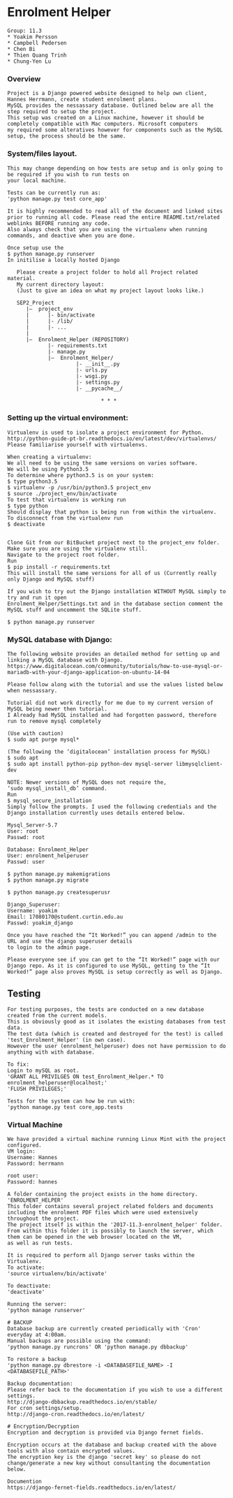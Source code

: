 # Enrolment Helper
    Group: 11.3
    * Yoakim Persson
    * Campbell Pedersen
    * Chen Bi
    * Thien Quang Trinh
    * Chung-Yen Lu

### Overview
    Project is a Django powered website designed to help own client, Hannes Herrmann, create student enrolment plans.
    MySQL provides the nessassary database. Outlined below are all the step required to setup the project. 
    This setup was created on a Linux machine, however it should be completely compatible with Mac computers. Microsoft computers
    my required some alteratives however for components such as the MySQL setup, the process should be the same.

### System/files layout. 
    This may change depending on how tests are setup and is only going to be required if you wish to run tests on
    your local machine.

    Tests can be currently run as:
    'python manage.py test core_app'

    It is highly recommended to read all of the document and linked sites prior to running all code. Please read the entire README.txt/related weblinks BEFORE running any code. 
    Also always check that you are using the virtualenv when running commands, and deactive when you are done.

    Once setup use the 
    $ python manage.py runserver
    In initilise a locally hosted Django 

       Please create a project folder to hold all Project related material.
       My current directory layout:
       (Just to give an idea on what my project layout looks like.)

       SEP2_Project
          |—  project_env
          |      |- bin/activate
          |      |- /lib/
          |      |- ...
          |
          |—  Enrolment_Helper (REPOSITORY)
                 |- requirements.txt
                 |- manage.py
                 |—  Enrolment_Helper/
                          |- __init__.py
                          |- urls.py
                          |- wsgi.py
                          |- settings.py
                          |- __pycache__/

                                  * * *


### Setting up the virtual environment:
    Virtualenv is used to isolate a project environment for Python.
    http://python-guide-pt-br.readthedocs.io/en/latest/dev/virtualenvs/
    Please familiarise yourself with virtualenvs. 

    When creating a virtualenv:
    We all need to be using the same versions on varies software.
    We will be using Python3.5
    To determine where python3.5 is on your system:
    $ type python3.5
    $ virtualenv -p /usr/bin/python3.5 project_env
    $ source ./project_env/bin/activate
    To test that virtualenv is working run
    $ type python
    Should display that python is being run from within the virtualenv.
    To disconnect from the virtualenv run
    $ deactivate


    Clone Git from our BitBucket project next to the project_env folder. 
    Make sure you are using the virtualenv still.
    Navigate to the project root folder.
    Run 
    $ pip install -r requirements.txt 
    This will install the same versions for all of us (Currently really only Django and MySQL stuff)

    If you wish to try out the Django installation WITHOUT MySQL simply to try and run it open
    Enrolment_Helper/Settings.txt and in the database section comment the MySQL stuff and uncomment the SQLite stuff.

    $ python manage.py runserver 

### MySQL database with Django:

    The following website provides an detailed method for setting up and linking a MySQL database with Django. 
    https://www.digitalocean.com/community/tutorials/how-to-use-mysql-or-mariadb-with-your-django-application-on-ubuntu-14-04
    
    Please follow along with the tutorial and use the values listed below when nessassary.

    Tutorial did not work directly for me due to my current version of MySQL being newer then tutorial.
    I Already had MySQL installed and had forgotten password, therefore run to remove mysql completely

    (Use with caution)
    $ sudo apt purge mysql*

    (The following the ‘digitalocean’ installation process for MySQL)
    $ sudo apt
    $ sudo apt install python-pip python-dev mysql-server libmysqlclient-dev

    NOTE: Newer versions of MySQL does not require the,
    ‘sudo mysql_install_db’ command.
    Run
    $ mysql_secure_installation
    Simply follow the prompts. I used the following credentials and the Django installation currently uses details entered below. 

    Mysql_Server-5.7
    User: root 
    Passwd: root 

    Database: Enrolment_Helper
    User: enrolment_helperuser
    Passwd: user

    $ python manage.py makemigrations
    $ python manage.py migrate

    $ python manage.py createsuperusr

    Django_Superuser:
    Username: yoakim
    Email: 17080170@student.curtin.edu.au
    Passwd: yoakim_django

    Once you have reached the “It Worked!” you can append /admin to the URL and use the django superuser details
    to login to the admin page.

    Please everyone see if you can get to the “It Worked!” page with our Django repo. As it is configured to use MySQL, getting to the “It Worked!” page also proves MySQL is setup correctly as well as Django.
 
## Testing
    For testing purposes, the tests are conducted on a new database created from the current models.
    This is obviously good as it isolates the existing databases from test data.
    The test data (which is created and destroyed for the test) is called 'test_Enrolment_Helper' (in own case).
    However the user (enrolment_helperuser) does not have permission to do anything with with database.

    To fix:
    Login to mySQL as root.
    'GRANT ALL PRIVILGES ON test_Enrolment_Helper.* TO enrolment_helperuser@localhost;'
    'FLUSH PRIVILEGES;'
    
    Tests for the system can how be run with:
    'python manage.py test core_app.tests

### Virtual Machine
    We have provided a virtual machine running Linux Mint with the project configured.
    VM login:
    Username: Hannes
    Password: herrmann
    
    root user:
    Password: hannes
    
    A folder containing the project exists in the home directory. 'ENROLMENT_HELPER'
    This folder contains several project related folders and documents including the enrolment PDF files which were used extensively throughout the project.
    The project itself is within the '2017-11.3-enrolment_helper' folder.
    From within this folder it is possibly to launch the server, which them can be opened in the web browser located on the VM, 
    as well as run tests.
    
    It is required to perform all Django server tasks within the Virtualenv.
    To activate:
    'source virtualenv/bin/activate'
    
    To deactivate:
    'deactivate'
    
    Running the server:
    'python manage runserver'
   
    # BACKUP
    Database backup are currently created periodically with 'Cron' everyday at 4:00am.
    Manual backups are possible using the command:
    'python manage.py runcrons' OR 'python manage.py dbbackup'
    
    To restore a backup
    'python manage.py dbrestore -i <DATABASEFILE_NAME> -I <DATABASEFILE_PATH>'
    
    Backup documentation:
    Please refer back to the documentation if you wish to use a different settings.
    http://django-dbbackup.readthedocs.io/en/stable/
    For cron settings/setup.
    http://django-cron.readthedocs.io/en/latest/
    
    # Encryption/Decryption  
    Encryption and decryption is provided via Django fernet fields.
    
    Encryption occurs at the database and backup created with the above tools with also contain encrypted values.
    The encryption key is the django 'secret key' so please do not change/generate a new key without consultanting the documentation below.
    
    Documention
    https://django-fernet-fields.readthedocs.io/en/latest/
